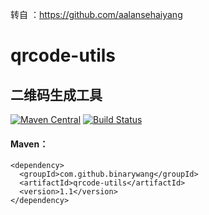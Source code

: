 转自 ：https://github.com/aalansehaiyang

# qrcode-utils
二维码生成工具
---------------------------------
[![Maven Central](https://maven-badges.herokuapp.com/maven-central/com.github.binarywang/qrcode-utils/badge.svg)](https://maven-badges.herokuapp.com/maven-central/com.github.binarywang/qrcode-utils)
[![Build Status](https://travis-ci.org/binarywang/qrcode-utils.svg?branch=develop)](https://travis-ci.org/binarywang/qrcode-utils)

#### Maven：


    <dependency>
      <groupId>com.github.binarywang</groupId>
      <artifactId>qrcode-utils</artifactId>
      <version>1.1</version>
    </dependency>
